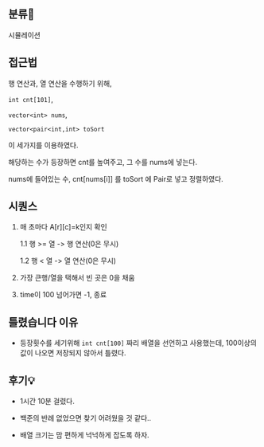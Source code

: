 ## 분류💁

시뮬레이션

## 접근법

행 연산과, 열 연산을 수행하기 위해, 

`int cnt[101]`, 

`vector<int> nums`, 

`vector<pair<int,int> toSort`

이 세가지를 이용하였다.

해당하는 수가 등장하면 cnt를 높여주고, 그 수를 nums에 넣는다.

nums에 들어있는 수, cnt[nums[i]] 를 toSort 에 Pair로 넣고 정렬하였다.


## 시퀀스

1. 매 초마다 A[r][c]=k인지 확인

    1.1 행 >= 열 -> 행 연산(0은 무시)
   
    1.2 행 < 열 -> 열 연산(0은 무시)

2. 가장 큰행/열을 택해서 빈 곳은 0을 채움

3. time이 100 넘어가면 -1, 종료


## 틀렸습니다 이유

- 등장횟수를 세기위해 `int cnt[100]` 짜리 배열을 선언하고 사용했는데, 100이상의 값이 나오면 저장되지 않아서 틀렸다.



## 후기💡
- 1시간 10분 걸렸다.

- 백준의 반례 없었으면 찾기 어려웠을 것 같다..

- 배열 크기는 맘 편하게 넉넉하게 잡도록 하자.
